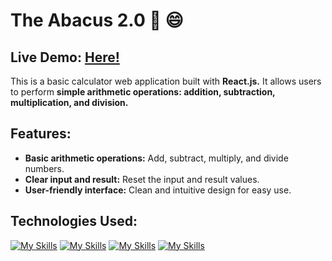 # The Abacus 2.0 🧮 😄
## Live Demo: [Here!](https://sohaibdevv.github.io/my-first-react-project/)
 
This is a basic calculator web application built with **React.js.** It allows users to perform **simple arithmetic operations: addition, subtraction, multiplication, and division.**

## Features:

* **Basic arithmetic operations:** Add, subtract, multiply, and divide numbers. </br>
* **Clear input and result:** Reset the input and result values. </br>
* **User-friendly interface:** Clean and intuitive design for easy use. </br>

## Technologies Used:
[![My Skills](https://skillicons.dev/icons?i=html,css)](https://skillicons.dev)
[![My Skills](https://skillicons.dev/icons?i=javascript)](https://skillicons.dev)
[![My Skills](https://skillicons.dev/icons?i=react)](https://skillicons.dev)
[![My Skills](https://skillicons.dev/icons?i=git)](https://skillicons.dev)
